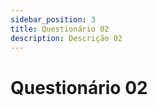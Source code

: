 ```yaml
---
sidebar_position: 3
title: Questionário 02
description: Descrição 02
---
```


# Questionário 02

